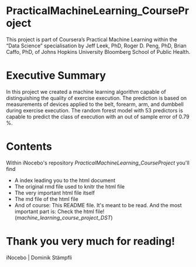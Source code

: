 # PracticalMachineLearning_CourseProject
This project is part of Coursera’s Practical Machine Learning within the “Data Science” specialisation by Jeff Leek, PhD, Roger D. Peng, PhD, Brian Caffo, PhD, of Johns Hopkins University Bloomberg School of Public Health.
# Executive Summary 
In this project we created a machine learning algorithm capable of distinguishing the quality of exercise execution. The prediction is based on measurements of devices applied to the belt, forearm, arm, and dumbbell during exercise execution. The random forest model with 53 predictors is capable to predict the class of execution with an out of sample error of 0.79 %.
# Contents
Within iNocebo's repository *PracticalMachineLearning_CourseProject* you'll find
- A index leading you to the html document
- The original rmd file used to knitr the html file
- The very important html file itself
- The md file of the html file
- And of course: This README file. It's meant to be read. And the most important part is: Check the html file! (*machine_learning_course_project_DST*)
# Thank you very much for reading!
iNocebo | Dominik Stämpfli